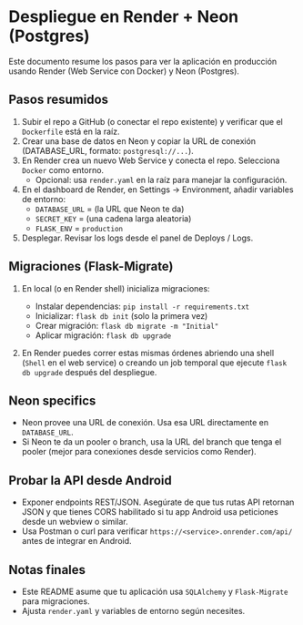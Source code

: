 Despliegue en Render + Neon (Postgres)
=====================================

Este documento resume los pasos para ver la aplicación en producción usando Render (Web Service con Docker) y Neon (Postgres).

Pasos resumidos
---------------

1. Subir el repo a GitHub (o conectar el repo existente) y verificar que el `Dockerfile` está en la raíz.
2. Crear una base de datos en Neon y copiar la URL de conexión (DATABASE_URL, formato: `postgresql://...`).
3. En Render crea un nuevo Web Service y conecta el repo. Selecciona `Docker` como entorno.
   - Opcional: usa `render.yaml` en la raíz para manejar la configuración.
4. En el dashboard de Render, en Settings -> Environment, añadir variables de entorno:
   - `DATABASE_URL` = (la URL que Neon te da)
   - `SECRET_KEY` = (una cadena larga aleatoria)
   - `FLASK_ENV` = `production`
5. Desplegar. Revisar los logs desde el panel de Deploys / Logs.

Migraciones (Flask-Migrate)
---------------------------

1. En local (o en Render shell) inicializa migraciones:

   - Instalar dependencias: `pip install -r requirements.txt`
   - Inicializar: `flask db init` (solo la primera vez)
   - Crear migración: `flask db migrate -m "Initial"`
   - Aplicar migración: `flask db upgrade`

2. En Render puedes correr estas mismas órdenes abriendo una shell (`Shell` en el web service) o creando un job temporal que ejecute `flask db upgrade` después del despliegue.

Neon specifics
--------------

- Neon provee una URL de conexión. Usa esa URL directamente en `DATABASE_URL`.
- Si Neon te da un pooler o branch, usa la URL del branch que tenga el pooler (mejor para conexiones desde servicios como Render).

Probar la API desde Android
---------------------------

- Exponer endpoints REST/JSON. Asegúrate de que tus rutas API retornan JSON y que tienes CORS habilitado si tu app Android usa peticiones desde un webview o similar.
- Usa Postman o curl para verificar `https://<service>.onrender.com/api/` antes de integrar en Android.

Notas finales
------------

- Este README asume que tu aplicación usa `SQLAlchemy` y `Flask-Migrate` para migraciones.
- Ajusta `render.yaml` y variables de entorno según necesites.

